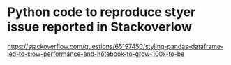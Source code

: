 # Python code to reproduce styer issue reported in Stackoverlow

https://stackoverflow.com/questions/65197450/styling-pandas-dataframe-led-to-slow-performance-and-notebook-to-grow-100x-to-be
